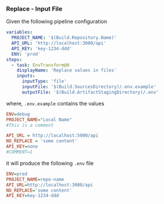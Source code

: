 ### Replace - Input File

Given the following pipeline configuration

```yaml
variables:
  PROJECT_NAME: '$(Build.Repository.Name)'
  API_URL: 'http://localhost:3000/api'
  API_KEY: 'key-1234-ddd'
  ENV: 'prod'
steps:
  - task: EnvTransform@0
    displayName: 'Replace values in files'
    inputs:
      inputType: 'file'
      inputFile: '$(Build.SourcesDirectory)/.env.example'
      outputFile: '$(Build.ArtifactStagingDirectory)/.env'
```

where, `.env.example` contains the values

```ini
ENV=debug
PROJECT_NAME="Local Name"
#This is a comment

API_URL = http://localhost:5000/api
NO_REPLACE = 'some content'
API_KEY=none
#COMMENT=1

```

it will produce the following `.env` file

```ini
ENV=prod
PROJECT_NAME=repo-name
API_URL=http://localhost:3000/api
NO_REPLACE='some content'
API_KEY=key-1234-ddd
```

